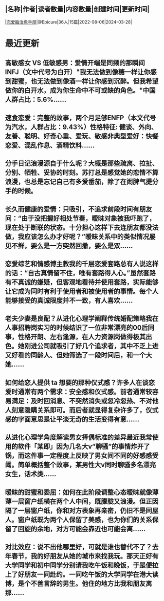 |名称|作者|读者数量|内容数量|创建时间|更新时间|
---
|[恋爱脑治愈手册](https://xiaobot.net/p/antiloveholic?refer=0b133df9-27dc-423b-8101-639049001c13)|@Epicure|36人|15篇|2022-08-06|2024-03-28|

# 最近更新
## 高敏感女 VS 低敏感男：爱情开端是同频的那瞬间INFJ（文中代号为白开）"我无法做到像糖一样让你感到甜蜜，也无法做到像酒一样让你感到沉醉。但我希望做你的白开水，成为你生命中不可或缺的角色。"中国人群占比：5.6%......
## 速食恋爱：完整的故事，两个月足够ENFP（本文代号为汽水，人群占比：9.43%）性格特征:  健谈、外向、友善、聪明、好奇心重、爱玩、敏感非典型爱好：快餐恋爱、混乱作息、酒精饮料......
## 分手日记浪漫源自于什么呢？大概是那些疏离、拉扯、分别、牺牲、妥协的时刻。苏打总是感觉她的恋情不算浪漫，也总是忘记自己有多爱番茄，除了在闹脾气提分手的时候。
## 长久而健康的爱情：只吸引，不追求前段时间有朋友问：“由于没把握好相处节奏，暧昧对象被我吓跑了，现在处于断联的状态。十分担心这样下去连朋友都没法做，我应该怎么办才好呢？”暧昧关系中的类似情况屡见不鲜，要么是一方突然回撤，要么是双......
## 恋爱综艺和情感博主教我的千层恋爱套路总有人说这样的话：“自古真情留不住，唯有套路得人心。”虽然套路有不真诚的嫌疑，但客观地看待并使用套路，实际能够让它成为同时有利于使用者和被使用者的事情。每个人能够接受的真诚限度并不一致，有人喜欢......
## 老夫少妻是良配？从进化心理学阐释传统婚配策略我在人事招聘岗实习的时候结识了一位非常漂亮的00后同事，性格开朗、左右逢源，在人力资源岗做得极其出色。她刚进公司就吸引了好几个追求者，其中不乏上进又好看的同龄人、但她筛选了一段时间后，和一个大她......
## 如何给恋人提供 ta 想要的那种仪式感？许多人在谈恋爱时通常有两个需求：安全感和仪式感。前者通常较容易满足：及时回消息、不突然消失或忽冷忽热、不对他人刻意隐瞒关系即可。而后者就显得复杂许多了，仪式感的字面意思是让平淡无奇的生活变得有意......
## 从进化心理学角度解读男女择偶标准的差异最近我常使用的软件「某即」因为几名大v“聊骚”的事情炸开了锅，而这件事一定程度上反映了男女间不同的好感感受阈。简单概括整个故事，某男性大v同时聊骚多名漂亮女生，话术类......
## 暧昧的甜蜜和委屈：如何在此阶段调整心态暧昧就像薄薄一层窗户纸横在两个人中间，既朦胧又浪漫。但正因隔了一层窗户纸，你和对方表象再亲密，仍旧不是同屋人。窗户纸既为两个人保留了美感，也为你们的关系保留了回旋的余地，对方可能会靠近也可能会离......
## 对比效应：说不出他哪里好，可就是谁也替代不了？去年春节，我的好朋友从她的城市来找我玩。那天正好有大学同学和初中同学分别请我吃午饭和晚饭，于是便拉上了好朋友一同赴约。一同吃午饭的大学同学在港大读博，是个不善言辞的男生。他住的地方比我和朋友离那......

